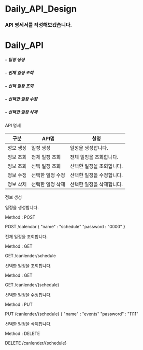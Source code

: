 # Daily_API_Design
<h3>API 명세서를 작성해보겠습니다.</h3>

<h1>Daily_API</h1>

<H5>- 일정 생성</H5>
<H5>- 전체 일정 조회</H5>
<H5>- 선택 일정 조회</H5>
<H5>- 선택한 일정 수정</H5>
<H5>- 선택한 일정 삭제</H5>

API 명세

| 구분 | API명 | 설명 | 
|-----|---|---|
|정보 생성|일정 생성|일정을 생성합니다.|
|정보 조회|전체 일정 조회|전체 일정을 조회합니다.|
|정보 조회|선택 일정 조회|선택한 일정을 조회합니다.|
|정보 수정|선택한 일정 수정|선택한 일정을 수정합니다.|
|정보 삭제|선택한 일정 삭제|선택한 일정을 삭제합니다.|

정보 생성 

일정을 생성합니다.

Method : POST


POST /calendar
{
  "name" : "schedule"
  "password : "0000"
} 

전체 일정을 조회합니다.

Method : GET

GET /canlender/schedule

선택한 일정을 조회합니다.

Method : GET

GET /canlender/{schedule}

선택한 일정을 수정합니다.

Method : PUT

PUT /canlender/{schedule}
{
  "name" : "events"
  "password" : "1111"

선택한 일정을 삭제합니다.

Method : DELETE

DELETE /canlender/{schedule}

